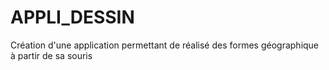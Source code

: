 # APPLI_DESSIN
Création d'une application permettant de réalisé des formes géographique à partir de sa souris 
